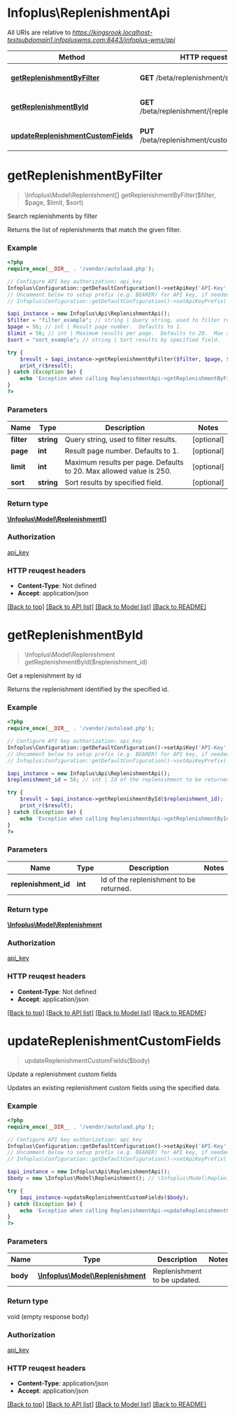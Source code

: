 # Infoplus\ReplenishmentApi

All URIs are relative to *https://kingsrook.localhost-testsubdomain1.infopluswms.com:8443/infoplus-wms/api*

Method | HTTP request | Description
------------- | ------------- | -------------
[**getReplenishmentByFilter**](ReplenishmentApi.md#getReplenishmentByFilter) | **GET** /beta/replenishment/search | Search replenishments by filter
[**getReplenishmentById**](ReplenishmentApi.md#getReplenishmentById) | **GET** /beta/replenishment/{replenishmentId} | Get a replenishment by id
[**updateReplenishmentCustomFields**](ReplenishmentApi.md#updateReplenishmentCustomFields) | **PUT** /beta/replenishment/customFields | Update a replenishment custom fields


# **getReplenishmentByFilter**
> \Infoplus\Model\Replenishment[] getReplenishmentByFilter($filter, $page, $limit, $sort)

Search replenishments by filter

Returns the list of replenishments that match the given filter.

### Example 
```php
<?php
require_once(__DIR__ . '/vendor/autoload.php');

// Configure API key authorization: api_key
Infoplus\Configuration::getDefaultConfiguration()->setApiKey('API-Key', 'YOUR_API_KEY');
// Uncomment below to setup prefix (e.g. BEARER) for API key, if needed
// Infoplus\Configuration::getDefaultConfiguration()->setApiKeyPrefix('API-Key', 'BEARER');

$api_instance = new Infoplus\Api\ReplenishmentApi();
$filter = "filter_example"; // string | Query string, used to filter results.
$page = 56; // int | Result page number.  Defaults to 1.
$limit = 56; // int | Maximum results per page.  Defaults to 20.  Max allowed value is 250.
$sort = "sort_example"; // string | Sort results by specified field.

try { 
    $result = $api_instance->getReplenishmentByFilter($filter, $page, $limit, $sort);
    print_r($result);
} catch (Exception $e) {
    echo 'Exception when calling ReplenishmentApi->getReplenishmentByFilter: ', $e->getMessage(), "\n";
}
?>
```

### Parameters

Name | Type | Description  | Notes
------------- | ------------- | ------------- | -------------
 **filter** | **string**| Query string, used to filter results. | [optional] 
 **page** | **int**| Result page number.  Defaults to 1. | [optional] 
 **limit** | **int**| Maximum results per page.  Defaults to 20.  Max allowed value is 250. | [optional] 
 **sort** | **string**| Sort results by specified field. | [optional] 

### Return type

[**\Infoplus\Model\Replenishment[]**](Replenishment.md)

### Authorization

[api_key](../README.md#api_key)

### HTTP reuqest headers

 - **Content-Type**: Not defined
 - **Accept**: application/json

[[Back to top]](#) [[Back to API list]](../README.md#documentation-for-api-endpoints) [[Back to Model list]](../README.md#documentation-for-models) [[Back to README]](../README.md)

# **getReplenishmentById**
> \Infoplus\Model\Replenishment getReplenishmentById($replenishment_id)

Get a replenishment by id

Returns the replenishment identified by the specified id.

### Example 
```php
<?php
require_once(__DIR__ . '/vendor/autoload.php');

// Configure API key authorization: api_key
Infoplus\Configuration::getDefaultConfiguration()->setApiKey('API-Key', 'YOUR_API_KEY');
// Uncomment below to setup prefix (e.g. BEARER) for API key, if needed
// Infoplus\Configuration::getDefaultConfiguration()->setApiKeyPrefix('API-Key', 'BEARER');

$api_instance = new Infoplus\Api\ReplenishmentApi();
$replenishment_id = 56; // int | Id of the replenishment to be returned.

try { 
    $result = $api_instance->getReplenishmentById($replenishment_id);
    print_r($result);
} catch (Exception $e) {
    echo 'Exception when calling ReplenishmentApi->getReplenishmentById: ', $e->getMessage(), "\n";
}
?>
```

### Parameters

Name | Type | Description  | Notes
------------- | ------------- | ------------- | -------------
 **replenishment_id** | **int**| Id of the replenishment to be returned. | 

### Return type

[**\Infoplus\Model\Replenishment**](Replenishment.md)

### Authorization

[api_key](../README.md#api_key)

### HTTP reuqest headers

 - **Content-Type**: Not defined
 - **Accept**: application/json

[[Back to top]](#) [[Back to API list]](../README.md#documentation-for-api-endpoints) [[Back to Model list]](../README.md#documentation-for-models) [[Back to README]](../README.md)

# **updateReplenishmentCustomFields**
> updateReplenishmentCustomFields($body)

Update a replenishment custom fields

Updates an existing replenishment custom fields using the specified data.

### Example 
```php
<?php
require_once(__DIR__ . '/vendor/autoload.php');

// Configure API key authorization: api_key
Infoplus\Configuration::getDefaultConfiguration()->setApiKey('API-Key', 'YOUR_API_KEY');
// Uncomment below to setup prefix (e.g. BEARER) for API key, if needed
// Infoplus\Configuration::getDefaultConfiguration()->setApiKeyPrefix('API-Key', 'BEARER');

$api_instance = new Infoplus\Api\ReplenishmentApi();
$body = new \Infoplus\Model\Replenishment(); // \Infoplus\Model\Replenishment | Replenishment to be updated.

try { 
    $api_instance->updateReplenishmentCustomFields($body);
} catch (Exception $e) {
    echo 'Exception when calling ReplenishmentApi->updateReplenishmentCustomFields: ', $e->getMessage(), "\n";
}
?>
```

### Parameters

Name | Type | Description  | Notes
------------- | ------------- | ------------- | -------------
 **body** | [**\Infoplus\Model\Replenishment**](\Infoplus\Model\Replenishment.md)| Replenishment to be updated. | 

### Return type

void (empty response body)

### Authorization

[api_key](../README.md#api_key)

### HTTP reuqest headers

 - **Content-Type**: application/json
 - **Accept**: application/json

[[Back to top]](#) [[Back to API list]](../README.md#documentation-for-api-endpoints) [[Back to Model list]](../README.md#documentation-for-models) [[Back to README]](../README.md)

